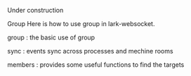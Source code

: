 Under construction

Group
Here is how to use group in lark-websocket.

group : the basic use of group

sync  : events sync across processes and mechine rooms

members : provides some useful functions to find the targets
